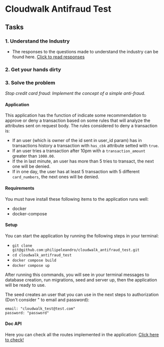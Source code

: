 # Cloudwalk Antifraud Test

## Tasks
### 1. Understand the Industry
- The responses to the questions made to understand the industry can be found here. [Click to read responses](https://github.com/philipeleandro/cloudwalk_antifraud_test/blob/main/docs/QUESTIONS.md)

### 2. Get your hands dirty

### 3. Solve the problem
*Stop credit card fraud: Implement the concept of a simple anti-fraud.*

#### Application
This application has the function of indicate some recommendation to approve or deny a transaction based on some rules that will analyze the attributes sent on request body. The rules considered to deny a transaction is:
  - If an user (which is owner of the id sent in user_id param) has in transactions history a transaction with `has_cbk` attribute setted with `true`.
  - If an user tries a transaction after 10pm with a `transaction_amount` greater than `1000.00`.
  - If the in last minute, an user has more than 5 tries to transact, the next one will be denied.
  - If in one day, the user has at least 5 transaction with 5 different `card_numbers`, the next ones will be denied.

#### Requirements
You must have install these following items to the application runs well:
- docker
- docker-compose

#### Setup
You can start the application by running the following steps in your terminal:
- `git clone git@github.com:philipeleandro/cloudwalk_antifraud_test.git`
- `cd cloudwalk_antifraud_test`
- `docker compose build`
- `docker compose up`

After running this commands, you will see in your terminal messages to database creation, run migrations, seed and server up, then the application will be ready to use.

The seed creates an user that you can use in the next steps to authorization (Don't consider " to email and password):
```
email: "cloudwalk_test@test.com"
password: "password"
```

#### Doc API
Here you can check all the routes implemented in the application: [Click here to check!](https://github.com/philipeleandro/cloudwalk_antifraud_test/blob/main/docs/APIDOC.md)
